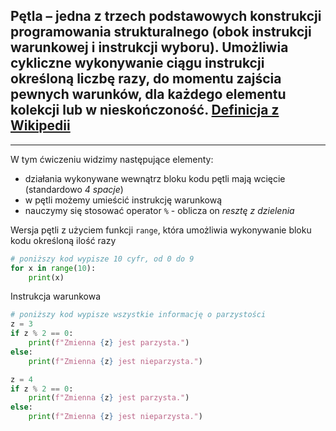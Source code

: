 ## Pętla – jedna z trzech podstawowych konstrukcji programowania strukturalnego (obok instrukcji warunkowej i instrukcji wyboru). Umożliwia cykliczne wykonywanie ciągu instrukcji określoną liczbę razy, do momentu zajścia pewnych warunków, dla każdego elementu kolekcji lub w nieskończoność.  [Definicja z Wikipedii](https://pl.wikipedia.org/wiki/P%C4%99tla_(informatyka))

----
W tym ćwiczeniu widzimy następujące elementy:
* działania wykonywane wewnątrz bloku kodu pętli mają wcięcie (standardowo *4 spacje*)
* w pętli możemy umieścić instrukcję warunkową
* nauczymy się stosować operator `%` - oblicza on *resztę z dzielenia*


Wersja pętli z użyciem funkcji `range`, która umożliwia wykonywanie bloku kodu określoną ilość razy

```python
# poniższy kod wypisze 10 cyfr, od 0 do 9
for x in range(10):
    print(x)
```

Instrukcja warunkowa

```python
# poniższy kod wypisze wszystkie informację o parzystości
z = 3
if z % 2 == 0:
    print(f"Zmienna {z} jest parzysta.")
else:
    print(f"Zmienna {z} jest nieparzysta.")

z = 4
if z % 2 == 0:
    print(f"Zmienna {z} jest parzysta.")
else:
    print(f"Zmienna {z} jest nieparzysta.")
```

